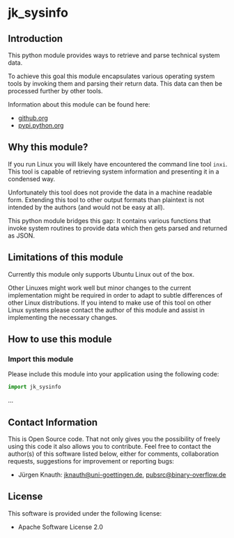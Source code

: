jk_sysinfo
==========

Introduction
------------

This python module provides ways to retrieve and parse technical system data.

To achieve this goal this module encapsulates various operating system tools by invoking them and parsing their return data. This data can then be processed further by other tools.

Information about this module can be found here:

* [github.org](https://github.com/jkpubsrc/....)
* [pypi.python.org](https://pypi.python.org/pypi/jk_sysinfo)

Why this module?
----------------

If you run Linux you will likely have encountered the command line tool `inxi`. This tool is capable of retrieving system information and presenting it in a condensed way.

Unfortunately this tool does not provide the data in a machine readable form. Extending this tool to other output formats than plaintext is not intended by the authors (and would not be easy at all).

This python module bridges this gap: It contains various functions that invoke system routines to provide data which then gets parsed and returned as JSON.

Limitations of this module
--------------------------

Currently this module only supports Ubuntu Linux out of the box.

Other Linuxes might work well but minor changes to the current implementation might be required in order to adapt to subtle differences of other Linux distributions. If you intend to make use of this tool on other Linux systems please contact the author of this module and assist in implementing the necessary changes.

How to use this module
----------------------

### Import this module

Please include this module into your application using the following code:

```python
import jk_sysinfo
```

...

Contact Information
-------------------

This is Open Source code. That not only gives you the possibility of freely using this code it also
allows you to contribute. Feel free to contact the author(s) of this software listed below, either
for comments, collaboration requests, suggestions for improvement or reporting bugs:

* Jürgen Knauth: jknauth@uni-goettingen.de, pubsrc@binary-overflow.de

License
-------

This software is provided under the following license:

* Apache Software License 2.0



